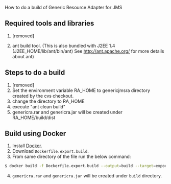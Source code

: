 How to do a build of Generic Resource Adapter for JMS

Required tools and libraries
----------------------------
1. [removed]

2. ant build tool.
   (This is also bundled with J2EE 1.4 (J2EE_HOME/lib/ant/bin/ant)
    See http://ant.apache.org/ for more details about ant)

Steps to do a build
-------------------

1. [removed]
2. Set the environment variable RA_HOME to genericjmsra directory created by the cvs checkout.
3. change the directory to RA_HOME
4. execute "ant clean build"
5. genericra.rar and genericra.jar will be created under RA_HOME/build/dist

Build using Docker
-------------------

1. Install [Docker](https://docs.docker.com/engine/install/).
2. Download `Dockerfile.export.build`.
3. From same directory of the file run the below command:
```bash
$ docker build -f Dockerfile.export.build --output=build --target=export-stage .
```
4. `genericra.rar` and `genericra.jar` will be created under `build` directory.
